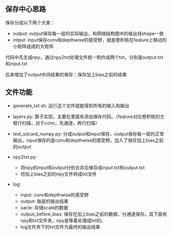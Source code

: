 ## 保存中心思路
保存分成以下两个大类：
- output: output保存每一层的实际输出，和网络结构图中的输出线shape一致
- intput: input保存conv和depthwise的感受野，就是卷积核在feature上移动的小矩阵组成的大矩阵

代码中先生成npy，通过npy2txt处理文件统一制作成两个txt，分别是output.txt和input.txt

后来增加了output中间结果的保存：保存加上bias之前的结果

## 文件功能
- generate_txt.sh: 运行这个文件就能得到所有的输入和输出

- layers.py: 算子实现，主要在里面有添加保存代码。（feature对应卷积核的方框行扫描，对于conv，先通道，再行扫描）

- test_sdcard_numpy.py: 分成output和input保存，output保存每一层的正常输出，input保存的是conv和depthwise的感受野。加入了保存加上bias之前的output

- npy2txt.py: 
  - 将npy的input和output分别合并后保存成input.txt和output.txt
  - 将加上bias之前的npy文件转成txt文件

- log:
  - input: conv和depthwise的感受野
  - output: 每层的输出结果
  - sacle: 存储scale的数据
  - output_before_bias: 保存在加上bias之前的数据，分通道保存。其下面有npy和txt文件夹，npy是等着处理成txt的。
  - log文件夹下的txt文件为最终的输出结果
